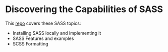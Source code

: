 # Discovering the Capabilities of SASS

This [repo](https://swanie21.github.io/sass-discovery/) covers these SASS topics:


* Installing SASS locally and implementing it
* SASS Features and examples
* SCSS Formatting
